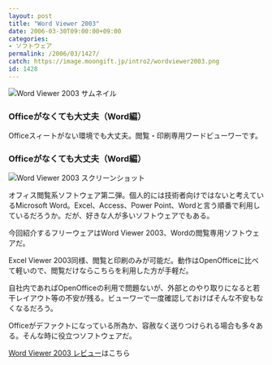 ```yaml
---
layout: post
title: "Word Viewer 2003"
date: 2006-03-30T09:00:00+09:00
categories:
- ソフトウェア
permalink: /2006/03/1427/
catch: https://image.moongift.jp/intro2/wordviewer2003.png
id: 1428
---
```

 ![Word Viewer 2003 サムネイル](https://image.moongift.jp/intro2/wordviewer2003.t.png "Word Viewer 2003 サムネイル")
  

### Officeがなくても大丈夫（Word編）
  
Officeスィートがない環境でも大丈夫。閲覧・印刷専用ワードビューワーです。  
<!--more-->  

### Officeがなくても大丈夫（Word編）
  

![Word Viewer 2003 スクリーンショット](https://image.moongift.jp/intro2/wordviewer2003.png "Word Viewer 2003 スクリーンショット")

  

オフィス閲覧系ソフトウェア第二弾。個人的には技術者向けではないと考えているMicrosoft Word。Excel、Access、Power Point、Wordと言う順番で利用しているだろうか。だが、好きな人が多いソフトウェアでもある。

  

今回紹介するフリーウェアはWord Viewer 2003、Wordの閲覧専用ソフトウェアだ。

  

Excel Viewer 2003同様、閲覧と印刷のみが可能だ。動作はOpenOfficeに比べて軽いので、閲覧だけならこちらを利用した方が手軽だ。

  

自社内であればOpenOfficeの利用で問題ないが、外部とのやり取りになると若干レイアウト等の不安が残る。ビューワーで一度確認しておけばそんな不安もなくなるだろう。

  

Officeがデファクトになっている所為か、容赦なく送りつけられる場合も多々ある。そんな時に役立つソフトウェアだ。

  

[Word Viewer 2003 レビュー](http://fw.moongift.jp/review/i-1434.html)はこちら

